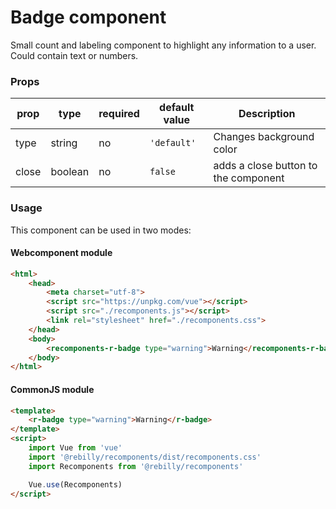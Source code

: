 # Badge component

Small count and labeling component to highlight any information to a user. Could contain text or numbers.

### Props

| prop     | type    | required | default value | Description                          |
|--        | --      | --       | --            |                                    --|
| type     | string  | no       | `'default'`   | Changes background color             |
| close    | boolean | no       | `false`       | adds a close button to the component |

### Usage

This component can be used in two modes:

#### Webcomponent module

```html
<html>
    <head>
        <meta charset="utf-8">
        <script src="https://unpkg.com/vue"></script>
        <script src="./recomponents.js"></script>
        <link rel="stylesheet" href="./recomponents.css">
    </head>
    <body>
        <recomponents-r-badge type="warning">Warning</recomponents-r-badge>
    </body>
</html>
```

#### CommonJS module

```html
<template>
    <r-badge type="warning">Warning</r-badge>  
</template>
<script>
    import Vue from 'vue'
    import '@rebilly/recomponents/dist/recomponents.css'
    import Recomponents from '@rebilly/recomponents'

    Vue.use(Recomponents)
</script>
```
